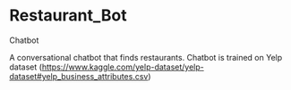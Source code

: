 # Restaurant_Bot
Chatbot 

A conversational chatbot that finds restaurants.
Chatbot is trained on Yelp dataset (https://www.kaggle.com/yelp-dataset/yelp-dataset#yelp_business_attributes.csv) 
